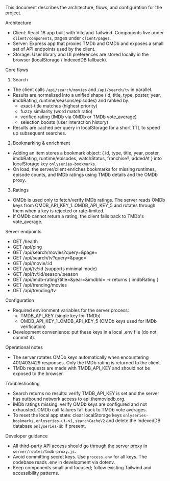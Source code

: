 This document describes the architecture, flows, and configuration for the project.

Architecture
- Client: React 18 app built with Vite and Tailwind. Components live under `client/components`, pages under `client/pages`.
- Server: Express app that proxies TMDb and OMDb and exposes a small set of API endpoints used by the client.
- Storage: User library and UI preferences are stored locally in the browser (localStorage / IndexedDB fallback).

Core flows
1) Search
- The client calls `/api/search/movies` and `/api/search/tv` in parallel.
- Results are normalized into a unified shape (id, title, type, poster, year, imdbRating, runtime/seasons/episodes) and ranked by:
  - exact-title matches (highest priority)
  - fuzzy similarity (word match ratio)
  - verified rating (IMDb via OMDb or TMDb vote_average)
  - selection boosts (user interaction history)
- Results are cached per query in localStorage for a short TTL to speed up subsequent searches.

2) Bookmarking & enrichment
- Adding an item stores a bookmark object: { id, type, title, year, poster, imdbRating, runtime/episodes, watchStatus, franchise?, addedAt } into localStorage key `onlyseries-bookmarks`.
- On load, the server/client enriches bookmarks for missing runtimes, episode counts, and IMDb ratings using TMDb details and the OMDb proxy.

3) Ratings
- OMDb is used only to fetch/verify IMDb ratings. The server reads OMDb keys from OMDB_API_KEY_1..OMDB_API_KEY_5 and rotates through them when a key is rejected or rate-limited.
- If OMDb cannot return a rating, the client falls back to TMDb's vote_average.

Server endpoints
- GET /health
- GET /api/ping
- GET /api/search/movies?query=&page=
- GET /api/search/tv?query=&page=
- GET /api/movie/:id
- GET /api/tv/:id (supports minimal mode)
- GET /api/tv/:id/season/:season
- GET /api/imdb-rating?title=&year=&imdbId=  -> returns { imdbRating }
- GET /api/trending/movies
- GET /api/trending/tv

Configuration
- Required environment variables for the server process:
  - TMDB_API_KEY (single key for TMDb)
  - OMDB_API_KEY_1..OMDB_API_KEY_5 (OMDb keys used for IMDb verification)
- Development convenience: put these keys in a local .env file (do not commit it).

Operational notes
- The server rotates OMDb keys automatically when encountering 401/403/429 responses. Only the IMDb rating is returned to the client.
- TMDb requests are made with TMDB_API_KEY and should not be exposed to the browser.

Troubleshooting
- Search returns no results: verify TMDB_API_KEY is set and the server has outbound network access to api.themoviedb.org.
- IMDb ratings missing: verify OMDb keys are configured and not exhausted. OMDb call failures fall back to TMDb vote averages.
- To reset the local app state: clear localStorage keys `onlyseries-bookmarks`, `onlyseries-ui-v1`, `searchCacheV2` and delete the IndexedDB database `onlyseries-db` if present.

Developer guidance
- All third-party API access should go through the server proxy in `server/routes/tmdb-proxy.js`.
- Avoid committing secret keys. Use `process.env` for all keys. The codebase reads .env in development via dotenv.
- Keep components small and focused; follow existing Tailwind and accessibility patterns.
